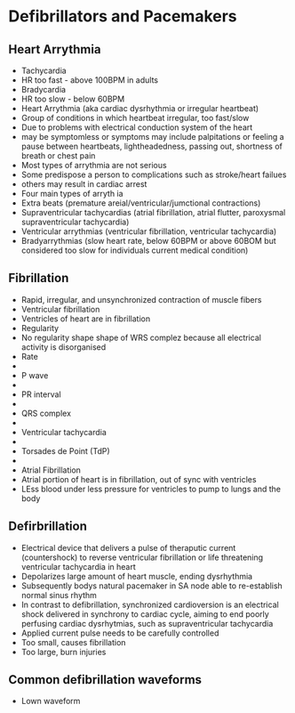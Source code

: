 # Defibrillators and Pacemakers

## Heart Arrythmia

- Tachycardia
 - HR too fast - above 100BPM in adults
- Bradycardia
 - HR too slow - below 60BPM
- Heart Arrythmia (aka cardiac dysrhythmia or irregular heartbeat)
 - Group of conditions in which heartbeat irregular, too fast/slow
 - Due to problems with electrical conduction system of the heart
 - may be symptomless or symptoms may include palpitations or feeling a pause
   between heartbeats, lightheadedness, passing out, shortness of breath or
   chest pain
 - Most types of arrythmia are not serious
 - Some predispose a person to complications such as stroke/heart failues
 - others may result in cardiac arrest
- Four main types of arryth ia
 - Extra beats (premature areial/ventricular/jumctional contractions)
 - Supraventricular tachycardias (atrial fibrillation, atrial flutter,
   paroxysmal supraventricular tachycardia)
 - Ventricular arrythmias (ventricular fibrillation, ventricular tachycardia)
 - Bradyarrythmias (slow heart rate, below 60BPM or above 60BOM but considered
   too slow for individuals current medical condition)

## Fibrillation

- Rapid, irregular, and unsynchronized contraction of muscle fibers
- Ventricular fibrillation
 - Ventricles of heart are in fibrillation
 - Regularity
  - No regularity shape shape of WRS complez because all electrical activity is
    disorganised
 - Rate
  -
 - P wave
  -
 - PR interval
  -
 - QRS complex
  -
- Ventricular tachycardia
 -
- Torsades de Point (TdP)
 -
- Atrial Fibrillation
 - Atrial portion of heart is in fibrillation, out of sync with ventricles
 - LEss blood under less pressure for ventricles to pump to lungs and the body

## Defirbrillation

- Electrical device that delivers a pulse of theraputic current (countershock)
  to reverse ventricular fibrillation or life threatening ventricular
  tachycardia in heart
- Depolarizes large amount of heart muscle, ending dysrhythmia
- Subsequently bodys natural pacemaker in SA node able to re-establish normal
  sinus rhythm
- In contrast to defibrillation, synchronized cardioversion is an electrical
  shock delivered in synchrony to cardiac cycle, aiming to end poorly perfusing
  cardiac dysrhytmias, such as supraventricular tachycardia
- Applied current pulse needs to be carefully controlled
 - Too small, causes fibrillation
 - Too large, burn injuries

## Common defibrillation waveforms

- Lown waveform

